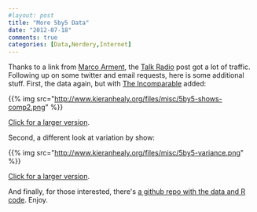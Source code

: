 ```yaml
---
#layout: post
title: "More 5by5 Data"
date: "2012-07-18"
comments: true
categories: [Data,Nerdery,Internet]
---
```


Thanks to a link from [Marco Arment](http://www.marco.org/), the [Talk Radio](http://www.kieranhealy.org/blog/archives/2012/07/17/talk-radio/) post got a lot of traffic. Following up on some twitter and email requests, here is some additional stuff. First, the data again, but with [The Incomparable](http://5by5.tv/incomparable/) added:

{{% img src="http://www.kieranhealy.org/files/misc/5by5-shows-comp2.png" %}}

[Click for a larger version](http://www.kieranhealy.org/files/misc/5by5-shows-comp2.png).

Second, a different look at variation by show:

{{% img src="http://www.kieranhealy.org/files/misc/5by5-variance.png" %}}

[Click for a larger version](http://www.kieranhealy.org/files/misc/5by5-variance.png).

And finally, for those interested, there's [a github repo with the data and R code](https://github.com/kjhealy/5by5-figures). Enjoy.
